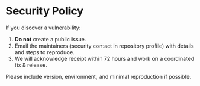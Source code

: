 # Security Policy

If you discover a vulnerability:
1. **Do not** create a public issue.
2. Email the maintainers (security contact in repository profile) with details and steps to reproduce.
3. We will acknowledge receipt within 72 hours and work on a coordinated fix & release.

Please include version, environment, and minimal reproduction if possible.
